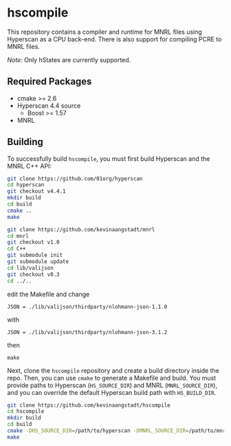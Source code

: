 # hscompile
This repository contains a compiler and runtime for MNRL files
using Hyperscan as a CPU back-end.  There is also support for compiling PCRE to MNRL files.

*Note:* Only hStates are currently supported.

## Required Packages

- cmake >= 2.6
- Hyperscan 4.4 source
    - Boost >= 1.57
- MNRL

## Building
To successfully build `hscompile`, you must first build Hyperscan and the MNRL C++ API:

```bash
git clone https://github.com/01org/hyperscan
cd hyperscan
git checkout v4.4.1
mkdir build
cd build
cmake ..
make
```

```bash
git clone https://github.com/kevinaangstadt/mnrl
cd mnrl
git checkout v1.0
cd C++
git submodule init
git submodule update   
cd lib/valijson
git checkout v0.3
cd ../..
```

edit the Makefile and change 
```
JSON = ./lib/valijson/thirdparty/nlohmann-json-1.1.0
```
with
```
JSON = ./lib/valijson/thirdparty/nlohmann-json-3.1.2
```
then
```
make
```

Next, clone the `hscompile` repository and create a build directory inside the repo.  Then, you can use `cmake` to generate a Makefile and build.  You must provide paths to Hyperscan (`HS_SOURCE_DIR`) and MNRL (`MNRL_SOURCE_DIR`), and you can override the default Hyperscan build path with `HS_BUILD_DIR`.

```bash
git clone https://github.com/kevinaangstadt/hscompile
cd hscompile
mkdir build
cd build
cmake -DHS_SOURCE_DIR=/path/to/hyperscan -DMNRL_SOURCE_DIR=/path/to/mnrl/C++ ..
make
```
